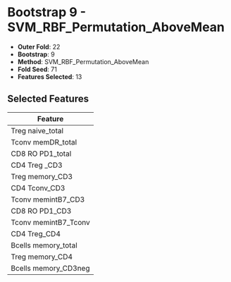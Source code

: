 # Bootstrap 9 - SVM_RBF_Permutation_AboveMean

- **Outer Fold**: 22
- **Bootstrap**: 9
- **Method**: SVM_RBF_Permutation_AboveMean
- **Fold Seed**: 71
- **Features Selected**: 13

## Selected Features

| Feature |
|---------|
| Treg naive_total |
| Tconv memDR_total |
| CD8 RO PD1_total |
| CD4 Treg _CD3 |
| Treg memory_CD3 |
| CD4 Tconv_CD3 |
| Tconv memintB7_CD3 |
| CD8 RO PD1_CD3 |
| Tconv memintB7_Tconv |
| CD4 Treg_CD4 |
| Bcells memory_total |
| Treg memory_CD4 |
| Bcells memory_CD3neg |
